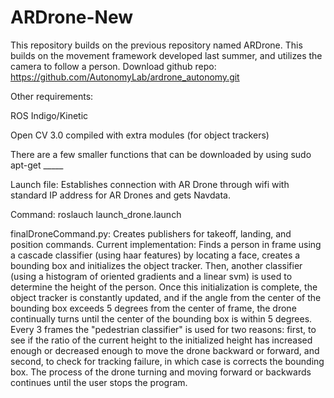 # ARDrone-New
This repository builds on the previous repository named ARDrone. This builds on the movement framework developed last summer, and utilizes the camera to follow a person. 
Download github repo: https://github.com/AutonomyLab/ardrone_autonomy.git


Other requirements:

ROS Indigo/Kinetic

Open CV 3.0 compiled with extra modules (for object trackers)

There are a few smaller functions that can be downloaded by using sudo apt-get _____

Launch file: Establishes connection with AR Drone through wifi with standard IP address for AR Drones and gets Navdata.

Command: roslauch launch_drone.launch

finalDroneCommand.py: Creates publishers for takeoff, landing, and position commands. Current implementation: Finds a person in frame using a cascade classifier (using haar features) by locating a face, creates a bounding box and initializes the object tracker. Then, another classifier (using a histogram of oriented gradients and a linear svm) is used to determine the height of the person. Once this initialization is complete, the object tracker is constantly updated, and if the angle from the center of the bounding box exceeds 5 degrees from the center of frame, the drone continually turns until the center of the bounding box is within 5 degrees. Every 3 frames the "pedestrian classifier" is used for two reasons: first, to see if the ratio of the current height to the initialized height has increased enough or decreased enough to move the drone backward or forward, and second, to check for tracking failure, in which case is corrects the bounding box. The process of the drone turning and moving forward or backwards continues until the user stops the program.
